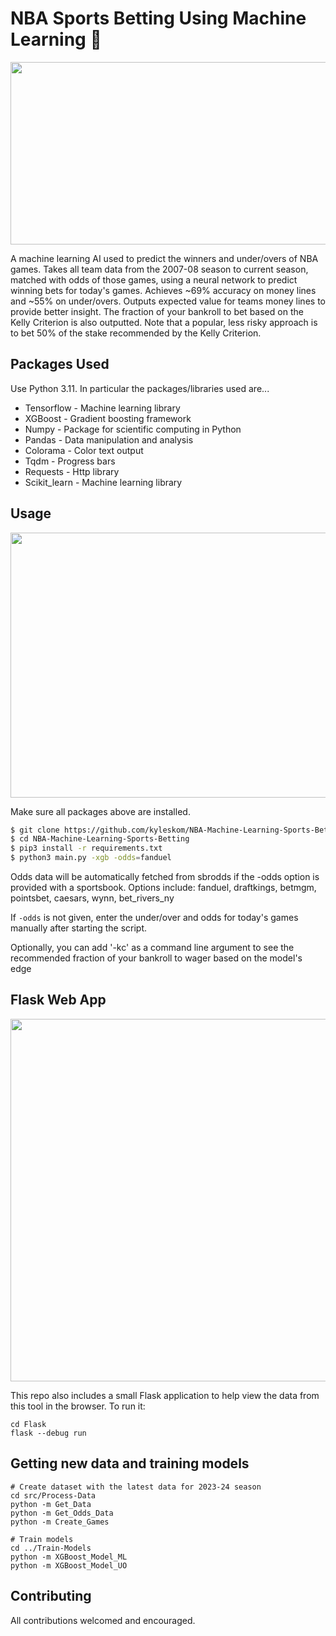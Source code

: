 # NBA Sports Betting Using Machine Learning 🏀
<img src="https://github.com/kyleskom/NBA-Machine-Learning-Sports-Betting/blob/master/Screenshots/output.png" width="1010" height="292" />

A machine learning AI used to predict the winners and under/overs of NBA games. Takes all team data from the 2007-08 season to current season, matched with odds of those games, using a neural network to predict winning bets for today's games. Achieves ~69% accuracy on money lines and ~55% on under/overs. Outputs expected value for teams money lines to provide better insight. The fraction of your bankroll to bet based on the Kelly Criterion is also outputted. Note that a popular, less risky approach is to bet 50% of the stake recommended by the Kelly Criterion.
## Packages Used

Use Python 3.11. In particular the packages/libraries used are...

* Tensorflow - Machine learning library
* XGBoost - Gradient boosting framework
* Numpy - Package for scientific computing in Python
* Pandas - Data manipulation and analysis
* Colorama - Color text output
* Tqdm - Progress bars
* Requests - Http library
* Scikit_learn - Machine learning library

## Usage

<img src="https://github.com/kyleskom/NBA-Machine-Learning-Sports-Betting/blob/master/Screenshots/Expected_value.png" width="1010" height="424" />

Make sure all packages above are installed.

```bash
$ git clone https://github.com/kyleskom/NBA-Machine-Learning-Sports-Betting.git
$ cd NBA-Machine-Learning-Sports-Betting
$ pip3 install -r requirements.txt
$ python3 main.py -xgb -odds=fanduel
```

Odds data will be automatically fetched from sbrodds if the -odds option is provided with a sportsbook.  Options include: fanduel, draftkings, betmgm, pointsbet, caesars, wynn, bet_rivers_ny

If `-odds` is not given, enter the under/over and odds for today's games manually after starting the script.

Optionally, you can add '-kc' as a command line argument to see the recommended fraction of your bankroll to wager based on the model's edge

## Flask Web App
<img src="https://github.com/kyleskom/NBA-Machine-Learning-Sports-Betting/blob/master/Screenshots/Flask-App.png" width="922" height="580" />

This repo also includes a small Flask application to help view the data from this tool in the browser.  To run it:
```
cd Flask
flask --debug run
```

## Getting new data and training models
```
# Create dataset with the latest data for 2023-24 season
cd src/Process-Data
python -m Get_Data
python -m Get_Odds_Data
python -m Create_Games

# Train models
cd ../Train-Models
python -m XGBoost_Model_ML
python -m XGBoost_Model_UO
```

## Contributing

All contributions welcomed and encouraged.
